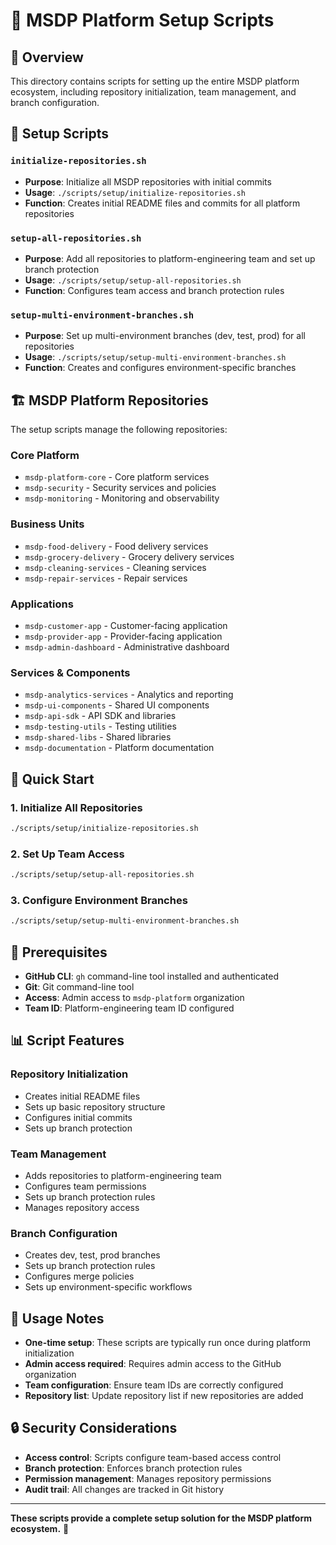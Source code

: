 # 🚀 MSDP Platform Setup Scripts

## 🎯 **Overview**

This directory contains scripts for setting up the entire MSDP platform ecosystem, including repository initialization, team management, and branch configuration.

## 📁 **Setup Scripts**

### **`initialize-repositories.sh`**
- **Purpose**: Initialize all MSDP repositories with initial commits
- **Usage**: `./scripts/setup/initialize-repositories.sh`
- **Function**: Creates initial README files and commits for all platform repositories

### **`setup-all-repositories.sh`**
- **Purpose**: Add all repositories to platform-engineering team and set up branch protection
- **Usage**: `./scripts/setup/setup-all-repositories.sh`
- **Function**: Configures team access and branch protection rules

### **`setup-multi-environment-branches.sh`**
- **Purpose**: Set up multi-environment branches (dev, test, prod) for all repositories
- **Usage**: `./scripts/setup/setup-multi-environment-branches.sh`
- **Function**: Creates and configures environment-specific branches

## 🏗️ **MSDP Platform Repositories**

The setup scripts manage the following repositories:

### **Core Platform**
- `msdp-platform-core` - Core platform services
- `msdp-security` - Security services and policies
- `msdp-monitoring` - Monitoring and observability

### **Business Units**
- `msdp-food-delivery` - Food delivery services
- `msdp-grocery-delivery` - Grocery delivery services
- `msdp-cleaning-services` - Cleaning services
- `msdp-repair-services` - Repair services

### **Applications**
- `msdp-customer-app` - Customer-facing application
- `msdp-provider-app` - Provider-facing application
- `msdp-admin-dashboard` - Administrative dashboard

### **Services & Components**
- `msdp-analytics-services` - Analytics and reporting
- `msdp-ui-components` - Shared UI components
- `msdp-api-sdk` - API SDK and libraries
- `msdp-testing-utils` - Testing utilities
- `msdp-shared-libs` - Shared libraries
- `msdp-documentation` - Platform documentation

## 🚀 **Quick Start**

### **1. Initialize All Repositories**
```bash
./scripts/setup/initialize-repositories.sh
```

### **2. Set Up Team Access**
```bash
./scripts/setup/setup-all-repositories.sh
```

### **3. Configure Environment Branches**
```bash
./scripts/setup/setup-multi-environment-branches.sh
```

## 🔧 **Prerequisites**

- **GitHub CLI**: `gh` command-line tool installed and authenticated
- **Git**: Git command-line tool
- **Access**: Admin access to `msdp-platform` organization
- **Team ID**: Platform-engineering team ID configured

## 📊 **Script Features**

### **Repository Initialization**
- Creates initial README files
- Sets up basic repository structure
- Configures initial commits
- Sets up branch protection

### **Team Management**
- Adds repositories to platform-engineering team
- Configures team permissions
- Sets up branch protection rules
- Manages repository access

### **Branch Configuration**
- Creates dev, test, prod branches
- Sets up branch protection rules
- Configures merge policies
- Sets up environment-specific workflows

## 🎯 **Usage Notes**

- **One-time setup**: These scripts are typically run once during platform initialization
- **Admin access required**: Requires admin access to the GitHub organization
- **Team configuration**: Ensure team IDs are correctly configured
- **Repository list**: Update repository list if new repositories are added

## 🔒 **Security Considerations**

- **Access control**: Scripts configure team-based access control
- **Branch protection**: Enforces branch protection rules
- **Permission management**: Manages repository permissions
- **Audit trail**: All changes are tracked in Git history

---

**These scripts provide a complete setup solution for the MSDP platform ecosystem.** 🚀

